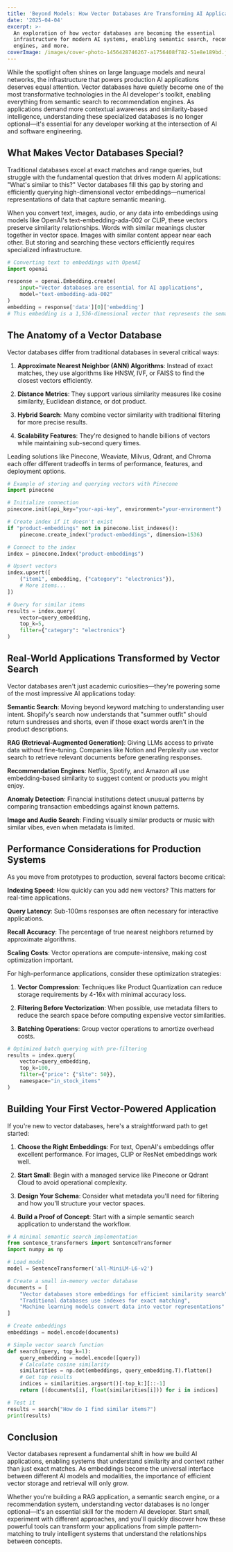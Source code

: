 ```yaml
---
title: 'Beyond Models: How Vector Databases Are Transforming AI Applications'
date: '2025-04-04'
excerpt: >-
  An exploration of how vector databases are becoming the essential
  infrastructure for modern AI systems, enabling semantic search, recommendation
  engines, and more.
coverImage: /images/cover-photo-1456428746267-a1756408f782-51e8e189bd.jpg
---
```

While the spotlight often shines on large language models and neural networks, the infrastructure that powers production AI applications deserves equal attention. Vector databases have quietly become one of the most transformative technologies in the AI developer's toolkit, enabling everything from semantic search to recommendation engines. As applications demand more contextual awareness and similarity-based intelligence, understanding these specialized databases is no longer optional—it's essential for any developer working at the intersection of AI and software engineering.

## What Makes Vector Databases Special?

Traditional databases excel at exact matches and range queries, but struggle with the fundamental question that drives modern AI applications: "What's similar to this?" Vector databases fill this gap by storing and efficiently querying high-dimensional vector embeddings—numerical representations of data that capture semantic meaning.

When you convert text, images, audio, or any data into embeddings using models like OpenAI's text-embedding-ada-002 or CLIP, these vectors preserve similarity relationships. Words with similar meanings cluster together in vector space. Images with similar content appear near each other. But storing and searching these vectors efficiently requires specialized infrastructure.

```python
# Converting text to embeddings with OpenAI
import openai

response = openai.Embedding.create(
    input="Vector databases are essential for AI applications",
    model="text-embedding-ada-002"
)
embedding = response['data'][0]['embedding']
# This embedding is a 1,536-dimensional vector that represents the semantic meaning
```

## The Anatomy of a Vector Database

Vector databases differ from traditional databases in several critical ways:

1. **Approximate Nearest Neighbor (ANN) Algorithms**: Instead of exact matches, they use algorithms like HNSW, IVF, or FAISS to find the closest vectors efficiently.

2. **Distance Metrics**: They support various similarity measures like cosine similarity, Euclidean distance, or dot product.

3. **Hybrid Search**: Many combine vector similarity with traditional filtering for more precise results.

4. **Scalability Features**: They're designed to handle billions of vectors while maintaining sub-second query times.

Leading solutions like Pinecone, Weaviate, Milvus, Qdrant, and Chroma each offer different tradeoffs in terms of performance, features, and deployment options.

```python
# Example of storing and querying vectors with Pinecone
import pinecone

# Initialize connection
pinecone.init(api_key="your-api-key", environment="your-environment")

# Create index if it doesn't exist
if "product-embeddings" not in pinecone.list_indexes():
    pinecone.create_index("product-embeddings", dimension=1536)

# Connect to the index
index = pinecone.Index("product-embeddings")

# Upsert vectors
index.upsert([
    ("item1", embedding, {"category": "electronics"}),
    # More items...
])

# Query for similar items
results = index.query(
    vector=query_embedding,
    top_k=5,
    filter={"category": "electronics"}
)
```

## Real-World Applications Transformed by Vector Search

Vector databases aren't just academic curiosities—they're powering some of the most impressive AI applications today:

**Semantic Search**: Moving beyond keyword matching to understanding user intent. Shopify's search now understands that "summer outfit" should return sundresses and shorts, even if those exact words aren't in the product descriptions.

**RAG (Retrieval-Augmented Generation)**: Giving LLMs access to private data without fine-tuning. Companies like Notion and Perplexity use vector search to retrieve relevant documents before generating responses.

**Recommendation Engines**: Netflix, Spotify, and Amazon all use embedding-based similarity to suggest content or products you might enjoy.

**Anomaly Detection**: Financial institutions detect unusual patterns by comparing transaction embeddings against known patterns.

**Image and Audio Search**: Finding visually similar products or music with similar vibes, even when metadata is limited.

## Performance Considerations for Production Systems

As you move from prototypes to production, several factors become critical:

**Indexing Speed**: How quickly can you add new vectors? This matters for real-time applications.

**Query Latency**: Sub-100ms responses are often necessary for interactive applications.

**Recall Accuracy**: The percentage of true nearest neighbors returned by approximate algorithms.

**Scaling Costs**: Vector operations are compute-intensive, making cost optimization important.

For high-performance applications, consider these optimization strategies:

1. **Vector Compression**: Techniques like Product Quantization can reduce storage requirements by 4-16x with minimal accuracy loss.

2. **Filtering Before Vectorization**: When possible, use metadata filters to reduce the search space before computing expensive vector similarities.

3. **Batching Operations**: Group vector operations to amortize overhead costs.

```python
# Optimized batch querying with pre-filtering
results = index.query(
    vector=query_embedding,
    top_k=100,
    filter={"price": {"$lte": 50}},
    namespace="in_stock_items"
)
```

## Building Your First Vector-Powered Application

If you're new to vector databases, here's a straightforward path to get started:

1. **Choose the Right Embeddings**: For text, OpenAI's embeddings offer excellent performance. For images, CLIP or ResNet embeddings work well.

2. **Start Small**: Begin with a managed service like Pinecone or Qdrant Cloud to avoid operational complexity.

3. **Design Your Schema**: Consider what metadata you'll need for filtering and how you'll structure your vector spaces.

4. **Build a Proof of Concept**: Start with a simple semantic search application to understand the workflow.

```python
# A minimal semantic search implementation
from sentence_transformers import SentenceTransformer
import numpy as np

# Load model
model = SentenceTransformer('all-MiniLM-L6-v2')

# Create a small in-memory vector database
documents = [
    "Vector databases store embeddings for efficient similarity search",
    "Traditional databases use indexes for exact matching",
    "Machine learning models convert data into vector representations"
]

# Create embeddings
embeddings = model.encode(documents)

# Simple vector search function
def search(query, top_k=1):
    query_embedding = model.encode([query])
    # Calculate cosine similarity
    similarities = np.dot(embeddings, query_embedding.T).flatten()
    # Get top results
    indices = similarities.argsort()[-top_k:][::-1]
    return [(documents[i], float(similarities[i])) for i in indices]

# Test it
results = search("How do I find similar items?")
print(results)
```

## Conclusion

Vector databases represent a fundamental shift in how we build AI applications, enabling systems that understand similarity and context rather than just exact matches. As embeddings become the universal interface between different AI models and modalities, the importance of efficient vector storage and retrieval will only grow.

Whether you're building a RAG application, a semantic search engine, or a recommendation system, understanding vector databases is no longer optional—it's an essential skill for the modern AI developer. Start small, experiment with different approaches, and you'll quickly discover how these powerful tools can transform your applications from simple pattern-matching to truly intelligent systems that understand the relationships between concepts.
